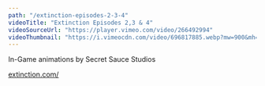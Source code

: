 ```yaml
---
path: "/extinction-episodes-2-3-4"
videoTitle: "Extinction Episodes 2,3 & 4"
videoSourceUrl: "https://player.vimeo.com/video/266492994"
videoThumbnail: "https://i.vimeocdn.com/video/696817885.webp?mw=900&mh=517"
---
```


In-Game animations by Secret Sauce Studios

[extinction.com/](http://extinction.com/)



